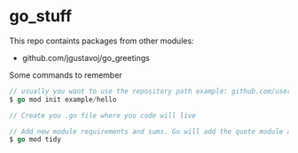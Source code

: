 # go_stuff
This repo containts packages from other modules:

 -  github.com/jgustavoj/go_greetings

Some commands to remember

```go
// usually you want to use the repository path example: github.com/username/repo
$ go mod init example/hello

// Create you .go file where you code will live

// Add new module requirements and sums. Go will add the quote module as a requirement, as well as a go.sum file for use in authenticating the module. 
$ go mod tidy

``` 
